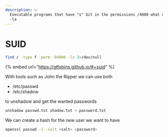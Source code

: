 ```yaml
---
description: >-
  Executable programs that have "s" bit in the permissions /4000 what doing ls
  -la
---
```


# SUID

```sh
find / -type f -perm -04000 -ls 2>/dev/null
```

{% embed url="https://gtfobins.github.io/#+suid" %}

With tools such as John the Ripper we can use both&#x20;

* /etc/passwd
* /etc/shadow

to unshadow and get the wanted passwords

```sh
unshadow passwd.txt shadow.txt > password.txt
```

We can create a hash for the new user we want to have

```sh
openssl passwd -1 -salt <salt> <password>
```

